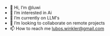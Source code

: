 - 👋 Hi, I’m @luwi
- 👀 I’m interested in Ai
- 🌱 I’m currently on LLM's
- 💞️ I’m looking to collaborate on remote projects 
- 📫 How to reach me lubos.winkler@gmail.com

<!---
luwi/luwi is a ✨ special ✨ repository because its `README.md` (this file) appears on your GitHub profile.
You can click the Preview link to take a look at your changes.
--->
